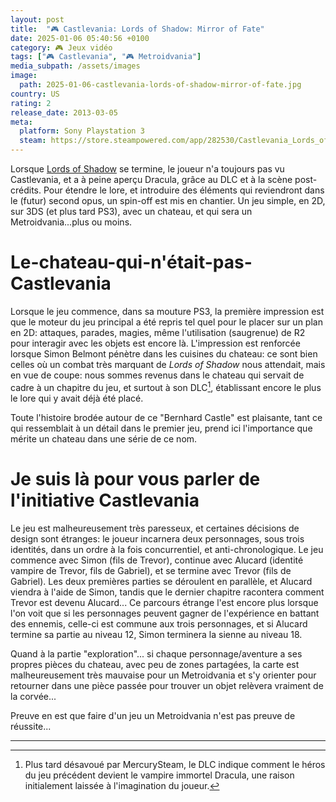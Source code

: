```yaml
---
layout: post
title:  "🎮 Castlevania: Lords of Shadow: Mirror of Fate"
date: 2025-01-06 05:40:56 +0100
category: 🎮 Jeux vidéo
tags: ["🎮 Castlevania", "🎮 Metroidvania"]
media_subpath: /assets/images
image:
  path: 2025-01-06-castlevania-lords-of-shadow-mirror-of-fate.jpg
country: US
rating: 2
release_date: 2013-03-05
meta:
  platform: Sony Playstation 3
  steam: https://store.steampowered.com/app/282530/Castlevania_Lords_of_Shadow__Mirror_of_Fate_HD/
---
```


Lorsque [Lords of Shadow](/posts/castlevania-lords-of-shadow/) se termine, le joueur n'a toujours pas vu Castlevania, et a à peine aperçu Dracula, grâce au DLC et à la scène post-crédits. Pour étendre le lore, et introduire des éléments qui reviendront dans le (futur) second opus, un spin-off est mis en chantier. Un jeu simple, en 2D, sur 3DS (et plus tard PS3), avec un chateau, et qui sera un Metroidvania...plus ou moins.

# Le-chateau-qui-n'était-pas-Castlevania

Lorsque le jeu commence, dans sa mouture PS3, la première impression est que le moteur du jeu principal a été repris tel quel pour le placer sur un plan en 2D: attaques, parades, magies, même l'utilisation (saugrenue) de R2 pour interagir avec les objets est encore là. L'impression est renforcée lorsque Simon Belmont pénètre dans les cuisines du chateau: ce sont bien celles où un combat très marquant de *Lords of Shadow* nous attendait, mais en vue de coupe: nous sommes revenus dans le chateau qui servait de cadre à un chapitre du jeu, et surtout à son DLC[^1], établissant encore le plus le lore qui y avait déjà été placé.

Toute l'histoire brodée autour de ce "Bernhard Castle" est plaisante, tant ce qui ressemblait à un détail dans le premier jeu, prend ici l'importance que mérite un chateau dans une série de ce nom.

# Je suis là pour vous parler de l'initiative Castlevania

Le jeu est malheureusement très paresseux, et certaines décisions de design sont étranges: le joueur incarnera deux personnages, sous trois identités, dans un ordre à la fois concurrentiel, et anti-chronologique. Le jeu commence avec Simon (fils de Trevor), continue avec Alucard (identité vampire de Trevor, fils de Gabriel), et se termine avec Trevor (fils de Gabriel). Les deux premières parties se déroulent en parallèle, et Alucard viendra à l'aide de Simon, tandis que le dernier chapitre racontera comment Trevor est devenu Alucard... Ce parcours étrange l'est encore plus lorsque l'on voit que si les personnages peuvent gagner de l'expérience en battant des ennemis, celle-ci est commune aux trois personnages, et si Alucard termine sa partie au niveau 12, Simon terminera la sienne au niveau 18.

Quand à la partie "exploration"... si chaque personnage/aventure a ses propres pièces du chateau, avec peu de zones partagées, la carte est malheureusement très mauvaise pour un Metroidvania et s'y orienter pour retourner dans une pièce passée pour trouver un objet relèvera vraiment de la corvée...

Preuve en est que faire d'un jeu un Metroidvania n'est pas preuve de réussite...

* * *
[^1]: Plus tard désavoué par MercurySteam, le DLC indique comment le héros du jeu précédent devient le vampire immortel Dracula, une raison initialement laissée à l'imagination du joueur.
